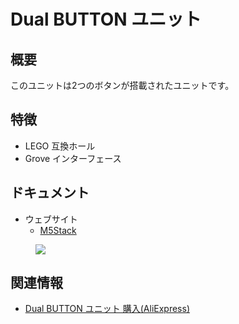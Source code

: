 # Dual BUTTON ユニット

## 概要

このユニットは2つのボタンが搭載されたユニットです。

## 特徴

- LEGO 互換ホール
- Grove インターフェース

## ドキュメント

- ウェブサイト
  - [M5Stack](https://www.m5stack.com)

<figure>
    <img src="assets/img/product_pics/units/M5GO_Unit_dual_button.png">
</figure>

## 関連情報

- [Dual BUTTON ユニット 購入(AliExpress)](https://www.aliexpress.com/store/product/M5Stack-Official-New-Mini-Dual-Button-Unit-Mini-with-GROVE-Port-Cable-Connector-Compatible-with-FIRE/3226069_32923126250.html)